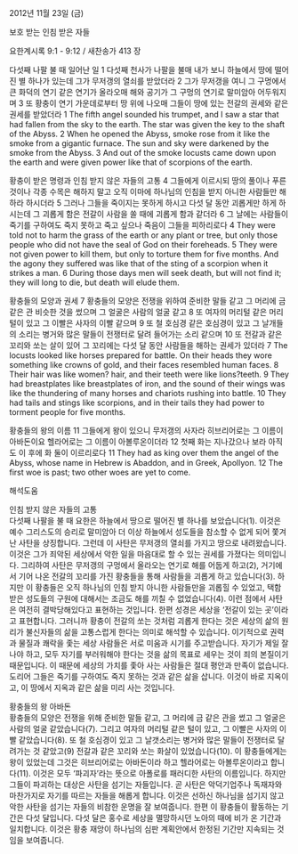 2012년 11월 23일 (금)

보호 받는 인침 받은 자들



요한계시록 9:1 - 9:12 / 새찬송가 413 장


다섯째 나팔 불 때 일어난 일
1 다섯째 천사가 나팔을 불매 내가 보니 하늘에서 땅에 떨어진 별 하나가 있는데 그가 무저갱의 열쇠를 받았더라 2 그가 무저갱을 여니 그 구멍에서 큰 화덕의 연기 같은 연기가 올라오매 해와 공기가 그 구멍의 연기로 말미암아 어두워지며 3 또 황충이 연기 가운데로부터 땅 위에 나오매 그들이 땅에 있는 전갈의 권세와 같은 권세를 받았더라
1 The fifth angel sounded his trumpet, and I saw a star that had fallen from the sky to the earth. The star was given the key to the shaft of the Abyss. 2 When he opened the Abyss, smoke rose from it like the smoke from a gigantic furnace. The sun and sky were darkened by the smoke from the Abyss. 3 And out of the smoke locusts came down upon the earth and were given power like that of scorpions of the earth.

황충이 받은 명령과 인침 받지 않은 자들의 고통
4 그들에게 이르시되 땅의 풀이나 푸른 것이나 각종 수목은 해하지 말고 오직 이마에 하나님의 인침을 받지 아니한 사람들만 해하라 하시더라 5 그러나 그들을 죽이지는 못하게 하시고 다섯 달 동안 괴롭게만 하게 하시는데 그 괴롭게 함은 전갈이 사람을 쏠 때에 괴롭게 함과 같더라 6 그 날에는 사람들이 죽기를 구하여도 죽지 못하고 죽고 싶으나 죽음이 그들을 피하리로다
4 They were told not to harm the grass of the earth or any plant or tree, but only those people who did not have the seal of God on their foreheads. 5 They were not given power to kill them, but only to torture them for five months. And the agony they suffered was like that of the sting of a scorpion when it strikes a man. 6 During those days men will seek death, but will not find it; they will long to die, but death will elude them.

황충들의 모양과 권세 
7 황충들의 모양은 전쟁을 위하여 준비한 말들 같고 그 머리에 금 같은 관 비슷한 것을 썼으며 그 얼굴은 사람의 얼굴 같고 8 또 여자의 머리털 같은 머리털이 있고 그 이빨은 사자의 이빨 같으며 9 또 철 호심경 같은 호심경이 있고 그 날개들의 소리는 병거와 많은 말들이 전쟁터로 달려 들어가는 소리 같으며 10 또 전갈과 같은 꼬리와 쏘는 살이 있어 그 꼬리에는 다섯 달 동안 사람들을 해하는 권세가 있더라
7 The locusts looked like horses prepared for battle. On their heads they wore something like crowns of gold, and their faces resembled human faces. 8 Their hair was like women? hair, and their teeth were like lions?teeth. 9 They had breastplates like breastplates of iron, and the sound of their wings was like the thundering of many horses and chariots rushing into battle. 10 They had tails and stings like scorpions, and in their tails they had power to torment people for five months.

황충들의 왕의 이름
11 그들에게 왕이 있으니 무저갱의 사자라 히브리어로는 그 이름이 아바돈이요 헬라어로는 그 이름이 아볼루온이더라 12 첫째 화는 지나갔으나 보라 아직도 이 후에 화 둘이 이르리로다
11 They had as king over them the angel of the Abyss, whose name in Hebrew is Abaddon, and in Greek, Apollyon. 12 The first woe is past; two other woes are yet to come.

해석도움





인침 받지 않은 자들의 고통  
다섯째 나팔을 불 때 요한은 하늘에서 땅으로 떨어진 별 하나를 보았습니다(1). 이것은 예수 그리스도의 승리로 말미암아 더 이상 하늘에서 성도들을 참소할 수 없게 되어 쫓겨난 사탄을 상징합니다. 그런데 이 사탄은 무저갱의 열쇠를 가지고 땅으로 내려왔습니다. 이것은 그가 죄악된 세상에서 악한 일을 마음대로 할 수 있는 권세를 가졌다는 의미입니다. 그리하여 사탄은 무저갱의 구멍에서 올라오는 연기로 해를 어둡게 하고(2), 거기에서 기어 나온 전갈의 꼬리를 가진 황충들을 통해 사람들을 괴롭게 하고 있습니다(3). 하지만 이 황충들은 오직 하나님의 인침 받지 아니한 사람들만을 괴롭힐 수 있었고, 택함 받은 성도들의 구원에 대해서는 조금도 해를 끼칠 수 없었습니다(4). 이런 점에서 사탄은 여전히 결박당해있다고 표현하는 것입니다. 한편 성경은 세상을 ‘전갈이 있는 곳’이라고 표현합니다. 그러니까 황충이 전갈의 쏘는 것처럼 괴롭게 한다는 것은 세상의 삶의 원리가 불신자들의 삶을 고통스럽게 한다는 의미로 해석할 수 있습니다. 이기적으로 권력과 물질과 쾌락을 좇는 세상 사람들은 서로 미움과 시기를 주고받습니다. 자기가 제일 잘나야 하고, 모두 자기를 부러워해야 한다는 것을 삶의 목표로 세우는 것이 죄의 본질이기 때문입니다. 이 때문에 세상의 가치를 좇아 사는 사람들은 절대 평안과 만족이 없습니다. 도리어 그들은 죽기를 구하여도 죽지 못하는 것과 같은 삶을 삽니다. 이것이 바로 지옥이고, 이 땅에서 지옥과 같은 삶을 미리 사는 것입니다. 

황충들의 왕 아바돈  
황충들의 모양은 전쟁을 위해 준비한 말들 같고, 그 머리에 금 같은 관을 썼고 그 얼굴은 사람의 얼굴 같았습니다(7). 그리고 여자의 머리털 같은 털이 있고, 그 이빨은 사자의 이빨 같았습니다(8). 또 철 호심경이 있고 그 날갯소리는 병거와 많은 말들이 전쟁터로 달려가는 것 같았고(9) 전갈과 같은 꼬리와 쏘는 화살이 있었습니다(10). 이 황충들에게는 왕이 있었는데 그것은 히브리어로는 아바돈이라 하고 헬라어로는 아볼루온이라고 합니다(11). 이것은 모두 ‘파괴자’라는 뜻으로 아폴로를 패러디한 사탄의 이름입니다. 하지만 그들이 파괴하는 대상은 사탄을 섬기는 자들입니다. 곧 사탄은 악덕기업주나 독재자와 마찬가지로 자기를 따르는 자들을 해롭게 합니다. 이것은 선하신 하나님을 섬기지 않고 악한 사탄을 섬기는 자들의 비참한 운명을 잘 보여줍니다. 한편 이 황충들이 활동하는 기간은 다섯 달입니다. 다섯 달은 홍수로 세상을 멸망하시던 노아의 때에 비가 온 기간과 일치합니다. 이것은 황충 재앙이 하나님의 심판 계획안에서 한정된 기간만 지속되는 것임을 보여줍니다.